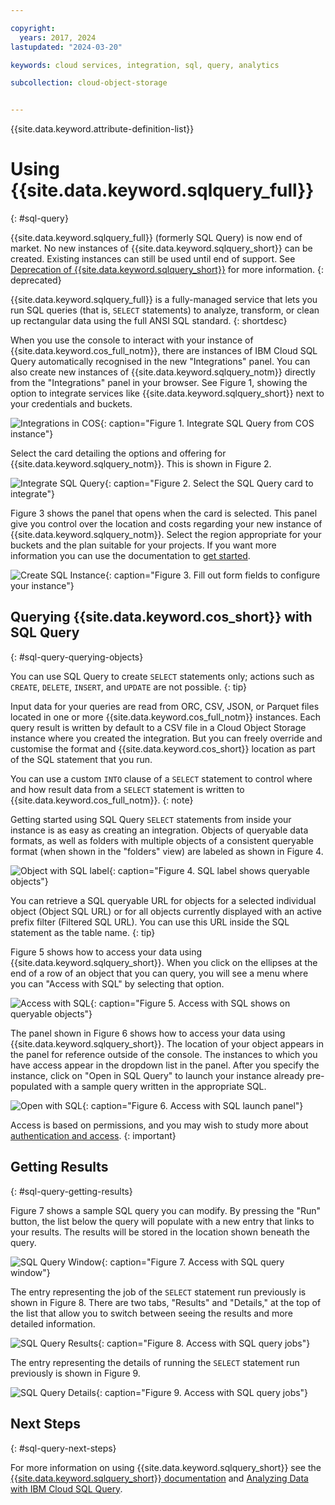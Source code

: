 ```yaml
---

copyright:
  years: 2017, 2024
lastupdated: "2024-03-20"

keywords: cloud services, integration, sql, query, analytics

subcollection: cloud-object-storage


---
```


{{site.data.keyword.attribute-definition-list}}

# Using {{site.data.keyword.sqlquery_full}}
{: #sql-query}

{{site.data.keyword.sqlquery_full}} (formerly SQL Query) is now end of market. No new instances of {{site.data.keyword.sqlquery_short}} can be created. Existing instances can still be used until end of support. See [Deprecation of {{site.data.keyword.sqlquery_short}}](/docs/sql-query?topic=sql-query-deprecation) for more information.
{: deprecated}

{{site.data.keyword.sqlquery_full}} is a fully-managed service that lets you run SQL queries (that is, `SELECT` statements) to analyze, transform, or clean up rectangular data using the full ANSI SQL standard.
{: shortdesc}

When you use the console to interact with your instance of {{site.data.keyword.cos_full_notm}}, there are instances of IBM Cloud SQL Query automatically recognised in the new "Integrations" panel. You can also create new instances of {{site.data.keyword.sqlquery_notm}} directly from the "Integrations" panel in your browser. See Figure 1, showing the option to integrate services like {{site.data.keyword.sqlquery_short}} next to your credentials and buckets.

![Integrations in COS](images/integrate-from-cos.jpg){: caption="Figure 1. Integrate SQL Query from COS instance"}

Select the card detailing the options and offering for {{site.data.keyword.sqlquery_notm}}. This is shown in Figure 2.

![Integrate SQL Query](images/integrate-with-sql.jpg){: caption="Figure 2. Select the SQL Query card to integrate"}

Figure 3 shows the panel that opens when the card is selected. This panel give you control over the location and costs regarding your new instance of {{site.data.keyword.sqlquery_notm}}. Select the region appropriate for your buckets and the plan suitable for your projects. If you want more information you can use the documentation to [get started](https://cloud.ibm.com/docs/sql-query?topic=sql-query-overview).

![Create SQL Instance](images/create-sql-instance-cos.jpg){: caption="Figure 3. Fill out form fields to configure your instance"}

## Querying {{site.data.keyword.cos_short}} with SQL Query
{: #sql-query-querying-objects}

You can use SQL Query to create `SELECT` statements only; actions such as `CREATE`, `DELETE`, `INSERT`, and `UPDATE` are not possible.
{: tip}

Input data for your queries are read from ORC, CSV, JSON, or Parquet files located in one or more {{site.data.keyword.cos_full_notm}} instances. Each query result is written by default to a CSV file in a Cloud Object Storage instance where you created the integration. But you can freely override and customise the format and {{site.data.keyword.cos_short}} location as part of the SQL statement that you run.

You can use a custom `INTO` clause of a `SELECT` statement to control where and how result data from a `SELECT` statement is written to {{site.data.keyword.cos_full_notm}}.
{: note}

Getting started using SQL Query `SELECT` statements from inside your instance is as easy as creating an integration. Objects of queryable data formats, as well as folders with multiple objects of a consistent queryable format (when shown in the "folders" view) are labeled as shown in Figure 4.

![Object with SQL label](images/accessible-using-sql.jpg){: caption="Figure 4. SQL label shows queryable objects"}

You can retrieve a SQL queryable URL for objects for a selected individual object (Object SQL URL) or for all objects currently displayed with an active prefix filter (Filtered SQL URL). You can use this URL inside the SQL statement as the table name.
{: tip}

Figure 5 shows how to access your data using {{site.data.keyword.sqlquery_short}}. When you click on the ellipses at the end of a row of an object that you can query, you will see a menu where you can "Access with SQL" by selecting that option.

![Access with SQL](images/access-with-sql.jpg){: caption="Figure 5. Access with SQL shows on queryable objects"}

The panel shown in Figure 6 shows how to access your data using {{site.data.keyword.sqlquery_short}}. The location of your object appears in the panel for reference outside of the console. The instances to which you have access appear in the dropdown list in the panel. After you specify the instance, click on "Open in SQL Query" to launch your instance already pre-populated with a sample query written in the appropriate SQL.

![Open with SQL](images/open-with-sql.jpg){: caption="Figure 6. Access with SQL launch panel"}

Access is based on permissions, and you may wish to study more about [authentication and access](/docs/sql-query?topic=sql-query-authentication#accessauthentication).
{: important}

## Getting Results
{: #sql-query-getting-results}

Figure 7 shows a sample SQL query you can modify. By pressing the "Run" button, the list below the query will populate with a new entry that links to your results. The results will be stored in the location shown beneath the query.

![SQL Query Window](images/select-with-sql.jpg){: caption="Figure 7. Access with SQL query window"}

The entry representing the job of the `SELECT` statement run previously is shown in Figure 8. There are two tabs, "Results" and "Details," at the top of the list that allow you to switch between seeing the results and more detailed information.

![SQL Query Results](images/results-from-sql.jpg){: caption="Figure 8. Access with SQL query jobs"}

The entry representing the details of running the `SELECT` statement run previously is shown in Figure 9.

![SQL Query Details](images/details-from-sql.jpg){: caption="Figure 9. Access with SQL query jobs"}

## Next Steps
{: #sql-query-next-steps}

For more information on using {{site.data.keyword.sqlquery_short}} see the [{{site.data.keyword.sqlquery_short}} documentation](/docs/sql-query?topic=sql-query-overview) and [Analyzing Data with IBM Cloud SQL Query](https://www.ibm.com/cloud/blog/analyzing-data-with-ibm-cloud-sql-query).
